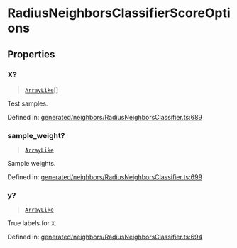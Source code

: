 # RadiusNeighborsClassifierScoreOptions

## Properties

### X?

> [`ArrayLike`](../types/ArrayLike.md)[]

Test samples.

Defined in:  [generated/neighbors/RadiusNeighborsClassifier.ts:689](https://github.com/transitive-bullshit/scikit-learn-ts/blob/122b3c0/packages/sklearn/src/generated/neighbors/RadiusNeighborsClassifier.ts#L689)

### sample\_weight?

> [`ArrayLike`](../types/ArrayLike.md)

Sample weights.

Defined in:  [generated/neighbors/RadiusNeighborsClassifier.ts:699](https://github.com/transitive-bullshit/scikit-learn-ts/blob/122b3c0/packages/sklearn/src/generated/neighbors/RadiusNeighborsClassifier.ts#L699)

### y?

> [`ArrayLike`](../types/ArrayLike.md)

True labels for `X`.

Defined in:  [generated/neighbors/RadiusNeighborsClassifier.ts:694](https://github.com/transitive-bullshit/scikit-learn-ts/blob/122b3c0/packages/sklearn/src/generated/neighbors/RadiusNeighborsClassifier.ts#L694)

